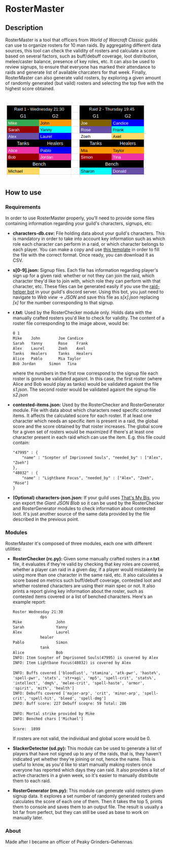 # RosterMaster
## Description

RosterMaster is a tool that officers from *World of Warcraft Classic* guilds can use to organize rosters for 10 man raids. By aggregating different data sources, this tool can check the validity of rosters and calculate a score based on several factors, such as buff/debuff coverage, loot distribution, melee/caster balance, presence of key roles, etc. It can also be used to review signups, to ensure that everyone has marked their attendance to raids and generate list of available charcaters for that week. Finally, RosterMaster can also generate valid rosters, by exploring a given amount of randomly generated (but vaild) rosters and selecting the top five with the highest score obtained.

# ![sample-roster.png](https://raw.githubusercontent.com/MartGon/RosterMaster/main/docs/imgs/sample-roster.png)

## How to use

### Requirements

In order to use RosterMaster properly, you'll need to provide some files containing information regarding your guild's characters, signups, etc:

- **characters-db.csv:** File holding data about your guild's characters. This is mandatory in order to take into account key information such as which role each character can perform in a raid, or which character belongs to each player. You can make a copy and use [this template](https://docs.google.com/spreadsheets/d/1ENci7iaiQBf3z80y5ekUsGJzfWegMKhsQgPt28v4olE/edit?usp=drive_link) in order to fill the file with the correct format. Once ready, you can download it as CSV.

- **s[0-9].json:** Signup files. Each file has information regarding player's sign up for a given raid: whether or not they can join the raid, which character they'd like to join with, which role they can perform with that character, etc. These files can be generated easily if you use the [raid-helper bot](https://raid-helper.dev/) in your guild's discord server. Using this bot, you just need to navigate to *Web view* &rarr; *JSON* and save this file as *s[x].json* replacing *[x]* for the number corresponding to that signup.

- **r.txt:** Used by the RosterChecker module only. Holds data with the manually crafted rosters you'd like to check for validity. The content of a roster file corresponding to the image above, would be:

    ```
    0 1
    Mike	John		Joe	Candice
    Sarah	Yanny		Rose	Frank
    Alex	Laurel		Zoeh	Axel
    Tanks	Healers		Tanks	Healers
    Alice	Pablo		Mia	Taylor
    Bob	Jordan		Simon	Tina
    ```
    where the numbers in the first row correspond to the signup file each roster is gonna be validated agaisnt. In this case, the first roster (where Alice and Bob would play as tanks) would be validated agaisnt the file *s1.json*. The second roster would be validated agaisnt the signup file *s2.json*

- **contested-items.json:** Used by the RosterChecker and RosterGenerator module. File with data about which characters need specific contested items. It affects the calculated score for each roster. If at least one character which needs an specific item is present in a raid, the global score and the score obtained by that roster increases. The global score for a given set of rosters would be maximized if there's at least one character present in each raid which can use the item. E.g. this file could contain:

    ```
    "47995" : {
        "name" : "Scepter of Imprisoned Souls", "needed_by" : ["Alex", "Zoeh"]
    },
    "48032" : {
        "name" : "Lightbane Focus", "needed_by" : ["Alex", "Zoeh", "Rose"]
    }
    ```

- **(Optional) characters-json.json:** If your guild uses [That's My Bis](https://thatsmybis.com/), you can export the *Giant JSON Blob* so it can be used by the RosterChecker and RosterGenerator modules to check information about contested loot. It's just another source of the same data provided by the file described in the previous point.

### Modules

RosterMaster it's composed of three modules, each one with different utilities:

- **RosterChecker (rc.py):** Given some manually crafted rosters in a **r.txt** file, it evaluates if they're valid by checking that key roles are covered, whether a player can raid in a given day, if a player would mistakenly be using more than one character in the same raid, etc. It also calculates a score based on metrics such buff/debuff coverage, contested loot and whether rostered characters are using their main spec or not. It also prints a report giving key information about the roster, such as contested items covered or a list of benched characters. Here's an example report:

    ```
    Roster Wednesday 21:30
                dps
    Mike               John         
    Sarah              Yanny         
    Alex               Laurel           
                healer
    Pablo              Simon
                tank
    Alice              Bob       
    INFO: Item Scepter of Imprisoned Souls(47995) is covered by Alex
    INFO: Item Lightbane Focus(48032) is covered by Alex

    INFO: Buffs covered ['bloodlust', 'stamina', 'atk-pwr', 'haste%', 'spell-pwr', 'stats', 'str+agi', 'mp5', 'spell-crit', 'stats%', 'intellect', 'dmg%', 'melee-crit', 'spell-haste', 'armor', 'spirit', 'mit%', 'health']
    INFO: Debuffs covered ['major-arp', 'crit', 'minor-arp', 'spell-crit', 'spell-hit', 'bleed', 'spell-dmg']
    INFO: Buff score: 227 Debuff scoqre: 59 Total: 286

    INFO: Mortal strike provided by Mike
    INFO: Benched chars ['Michael']

    Score:  1899
    ```

    If rosters are not valid, the individual and global score would be 0.

- **SlackerDetector (sd.py):** This module can be used to generate a list of players that have not signed up to any of the raids, that is, they haven't indicated yet whether they're joining or not, hence the name. This is useful to know, as you'd like to start manually making rosters once everyone has reported which days they can raid. It also provides a list of active characters in a given week, so it's easier to manually distribute them to each raid.

- **RosterGenerator (rm.py):** This module can generate valid rosters given signup data. It explores a set number of randomly generated rosters and calculates the score of each one of them.  Then it takes the top 5, prints them to console and saves them to an output file. The result is usually a bit far from perfect, but they can still be used as base to work on manually later.

### About

Made after I became an officer of Peaky Grinders-Gehennas.